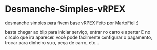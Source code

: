 # Desmanche-Simples-vRPEX
desmanche simples para fivem base vRPEX
Feito por MartoFiel :)

basta chegar ao blip para iniciar serviço, entrar no carro e apertar E no circulo que ira aparecer.
você pode facilmente configurar o pagamento, trocar para dinheiro sujo, peça de carro, etc...

